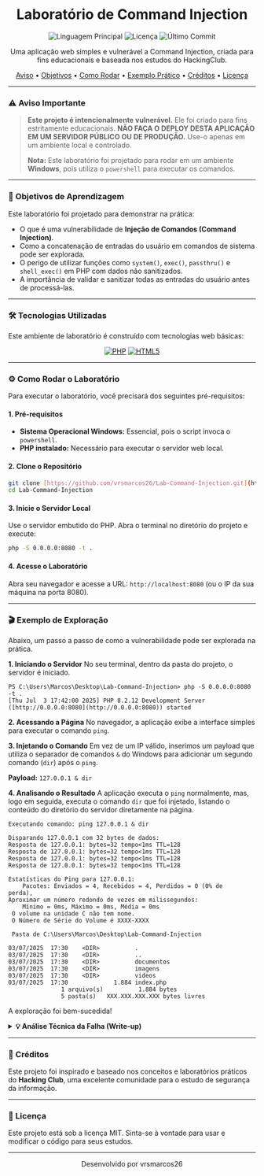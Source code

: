 <div align="center">
  <h1>
    Laboratório de Command Injection
  </h1>
</div>

<p align="center">
  <img alt="Linguagem Principal" src="https://img.shields.io/github/languages/top/vrsmarcos26/Lab-Command-Injection?style=for-the-badge&color=777BB4">
  <img alt="Licença" src="https://img.shields.io/github/license/vrsmarcos26/Lab-Command-Injection?style=for-the-badge&color=blue">
  <img alt="Último Commit" src="https://img.shields.io/github/last-commit/vrsmarcos26/Lab-Command-Injection?style=for-the-badge&color=green">
</p>

<p align="center">
  Uma aplicação web simples e vulnerável a Command Injection, criada para fins educacionais e baseada nos estudos do HackingClub.
</p>

<p align="center">
  <a href="#-aviso-importante">Aviso</a> •
  <a href="#-objetivos-de-aprendizagem">Objetivos</a> •
  <a href="#-como-rodar-o-laboratório">Como Rodar</a> •
  <a href="#-exemplo-de-exploração">Exemplo Prático</a> •
  <a href="#-créditos">Créditos</a> •
  <a href="#-licença">Licença</a>
</p>

---

### ⚠️ Aviso Importante

> **Este projeto é intencionalmente vulnerável.** Ele foi criado para fins estritamente educacionais. **NÃO FAÇA O DEPLOY DESTA APLICAÇÃO EM UM SERVIDOR PÚBLICO OU DE PRODUÇÃO.** Use-o apenas em um ambiente local e controlado.
>
> **Nota:** Este laboratório foi projetado para rodar em um ambiente **Windows**, pois utiliza o `powershell` para executar os comandos.

---

### 🎯 Objetivos de Aprendizagem

Este laboratório foi projetado para demonstrar na prática:

-   O que é uma vulnerabilidade de **Injeção de Comandos (Command Injection)**.
-   Como a concatenação de entradas do usuário em comandos de sistema pode ser explorada.
-   O perigo de utilizar funções como `system()`, `exec()`, `passthru()` e `shell_exec()` em PHP com dados não sanitizados.
-   A importância de validar e sanitizar todas as entradas do usuário antes de processá-las.

---

### 🛠️ Tecnologias Utilizadas

Este ambiente de laboratório é construído com tecnologias web básicas:

<p align="center">
  <a href="https://www.php.net/"><img src="https://img.shields.io/badge/PHP-777BB4?style=for-the-badge&logo=php&logoColor=white" alt="PHP"></a>
  <a href="#"><img src="https://img.shields.io/badge/HTML5-E34F26?style=for-the-badge&logo=html5&logoColor=white" alt="HTML5"></a>
</p>

---

### ⚙️ Como Rodar o Laboratório

Para executar o laboratório, você precisará dos seguintes pré-requisitos:

#### **1. Pré-requisitos**
-   **Sistema Operacional Windows:** Essencial, pois o script invoca o `powershell`.
-   **PHP instalado:** Necessário para executar o servidor web local.

#### **2. Clone o Repositório**
```bash
git clone [https://github.com/vrsmarcos26/Lab-Command-Injection.git](https://github.com/vrsmarcos26/Lab-Command-Injection.git)
cd Lab-Command-Injection
```

#### **3. Inicie o Servidor Local**
Use o servidor embutido do PHP. Abra o terminal no diretório do projeto e execute:
```bash
php -S 0.0.0.0:8080 -t .
````

#### **4. Acesse o Laboratório**

Abra seu navegador e acesse a URL: `http://localhost:8080` (ou o IP da sua máquina na porta 8080).

-----

### 🎬 Exemplo de Exploração

Abaixo, um passo a passo de como a vulnerabilidade pode ser explorada na prática.

**1. Iniciando o Servidor**
No seu terminal, dentro da pasta do projeto, o servidor é iniciado.

```
PS C:\Users\Marcos\Desktop\Lab-Command-Injection> php -S 0.0.0.0:8080 -t .
[Thu Jul  3 17:42:00 2025] PHP 8.2.12 Development Server ([http://0.0.0.0:8080](http://0.0.0.0:8080)) started
```

**2. Acessando a Página**
No navegador, a aplicação exibe a interface simples para executar o comando `ping`.

**3. Injetando o Comando**
Em vez de um IP válido, inserimos um payload que utiliza o separador de comandos `&` do Windows para adicionar um segundo comando (`dir`) após o `ping`.

**Payload:** `127.0.0.1 & dir`

**4. Analisando o Resultado**
A aplicação executa o `ping` normalmente, mas, logo em seguida, executa o comando `dir` que foi injetado, listando o conteúdo do diretório do servidor diretamente na página.

```
Executando comando: ping 127.0.0.1 & dir

Disparando 127.0.0.1 com 32 bytes de dados:
Resposta de 127.0.0.1: bytes=32 tempo<1ms TTL=128
Resposta de 127.0.0.1: bytes=32 tempo<1ms TTL=128
Resposta de 127.0.0.1: bytes=32 tempo<1ms TTL=128
Resposta de 127.0.0.1: bytes=32 tempo<1ms TTL=128

Estatísticas do Ping para 127.0.0.1:
    Pacotes: Enviados = 4, Recebidos = 4, Perdidos = 0 (0% de
perda),
Aproximar um número redondo de vezes em milissegundos:
    Mínimo = 0ms, Máximo = 0ms, Média = 0ms
 O volume na unidade C não tem nome.
 O Número de Série do Volume é XXXX-XXXX

 Pasta de C:\Users\Marcos\Desktop\Lab-Command-Injection

03/07/2025  17:30    <DIR>          .
03/07/2025  17:30    <DIR>          ..
03/07/2025  17:30    <DIR>          documentos
03/07/2025  17:30    <DIR>          imagens
03/07/2025  17:30    <DIR>          videos
03/07/2025  17:30             1.884 index.php
               1 arquivo(s)          1.884 bytes
               5 pasta(s)   XXX.XXX.XXX.XXX bytes livres
```

A exploração foi bem-sucedida!

<details>
<summary><strong>💡 Análise Técnica da Falha (Write-up)</strong></summary>

<br>

A vulnerabilidade ocorre na linha `system("powershell -Command \"ping -n 4 $ip\"")` do arquivo `index.php`.

1.  **Entrada do Usuário:** A variável `$ip` recebe diretamente o valor do parâmetro `GET` da URL, sem qualquer tipo de validação, filtragem ou escape de caracteres especiais.
2.  **Concatenação Insegura:** Esse valor é então concatenado diretamente em uma string que será executada como um comando no shell do sistema (`powershell`).
3.  **Execução do Comando:** A função `system()` do PHP executa a string final. Quando um payload como `127.0.0.1 & dir` é inserido, o shell interpreta o `&` como um separador que permite a execução de um segundo comando (`dir`) logo após a finalização do primeiro (`ping`). É isso que caracteriza a falha de **Command Injection**.

</details>

-----

### 🙌 Créditos

Este projeto foi inspirado e baseado nos conceitos e laboratórios práticos do **Hacking Club**, uma excelente comunidade para o estudo de segurança da informação.

-----

### 📝 Licença

Este projeto está sob a licença MIT. Sinta-se à vontade para usar e modificar o código para seus estudos.

<hr>

<p align="center"\>
Desenvolvido por <b\>vrsmarcos26</b\>
</p\>
